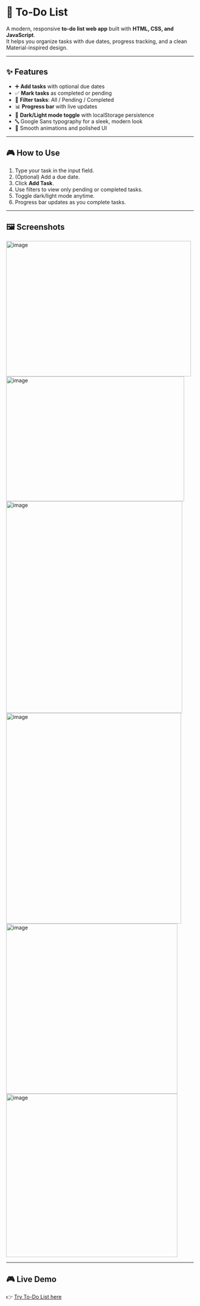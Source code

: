 # 📝 To-Do List

A modern, responsive **to-do list web app** built with **HTML, CSS, and JavaScript**.  
It helps you organize tasks with due dates, progress tracking, and a clean Material-inspired design.

---

## ✨ Features

- ➕ **Add tasks** with optional due dates  
- ✅ **Mark tasks** as completed or pending  
- 🔎 **Filter tasks**: All / Pending / Completed  
- 📊 **Progress bar** with live updates  
- 🌙 **Dark/Light mode toggle** with localStorage persistence  
- 🔤 Google Sans typography for a sleek, modern look  
- 🎨 Smooth animations and polished UI  

---

## 🎮 How to Use

1. Type your task in the input field.  
2. (Optional) Add a due date.  
3. Click **Add Task**.  
4. Use filters to view only pending or completed tasks.  
5. Toggle dark/light mode anytime.  
6. Progress bar updates as you complete tasks.  

---

## 🖼️ Screenshots

<img width="496" height="364" alt="image" src="https://github.com/user-attachments/assets/e7584df8-d897-40f5-9e14-c9ef1d5926e7" />
<img width="478" height="335" alt="image" src="https://github.com/user-attachments/assets/7a954e23-3e44-46c8-8132-5a5cc147f424" />
<img width="473" height="569" alt="image" src="https://github.com/user-attachments/assets/5ae7ac64-af99-448a-97c8-841c5676ad8c" />
<img width="470" height="566" alt="image" src="https://github.com/user-attachments/assets/46dd3e1d-3187-4800-9fb4-3bd88d13650b" />
<img width="460" height="457" alt="image" src="https://github.com/user-attachments/assets/26da891f-9b3d-44ad-95f9-28ae434c9951" />
<img width="460" height="439" alt="image" src="https://github.com/user-attachments/assets/44349731-9ace-4796-93d6-4d1dfa57ee1f" />



---

## 🎮 Live Demo
👉 [Try To-Do List here](https://saaquuiib.github.io/todo-list/)
